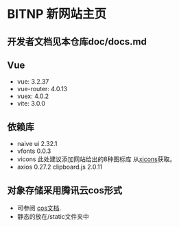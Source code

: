 # BITNP 新网站主页
## 开发者文档见本仓库doc/docs.md
## Vue
- vue: 3.2.37
- vue-router: 4.0.13
- vuex: 4.0.2
- vite: 3.0.0
## 依赖库

- naive ui 2.32.1
- vfonts 0.0.3
- vicons 此处建议添加网站给出的8种图标库 从[xicons](https://www.xicons.org/#/)获取。
- axios 0.27.2
clipboard.js 2.0.11  

## 对象存储采用腾讯云cos形式

- 可参阅 [cos文档](https://cloud.tencent.com/document/product/436).
- 静态的放在/static文件夹中
